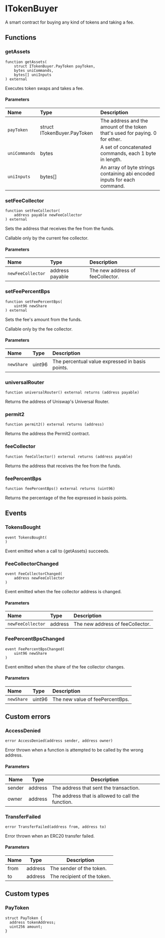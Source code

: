 # ITokenBuyer

A smart contract for buying any kind of tokens and taking a fee.

## Functions

### getAssets

```solidity
function getAssets(
    struct ITokenBuyer.PayToken payToken,
    bytes uniCommands,
    bytes[] uniInputs
) external
```

Executes token swaps and takes a fee.

#### Parameters

| Name | Type | Description |
| :--- | :--- | :---------- |
| `payToken` | struct ITokenBuyer.PayToken | The address and the amount of the token that's used for paying. 0 for ether. |
| `uniCommands` | bytes | A set of concatenated commands, each 1 byte in length. |
| `uniInputs` | bytes[] | An array of byte strings containing abi encoded inputs for each command. |

### setFeeCollector

```solidity
function setFeeCollector(
    address payable newFeeCollector
) external
```

Sets the address that receives the fee from the funds.

Callable only by the current fee collector.

#### Parameters

| Name | Type | Description |
| :--- | :--- | :---------- |
| `newFeeCollector` | address payable | The new address of feeCollector. |

### setFeePercentBps

```solidity
function setFeePercentBps(
    uint96 newShare
) external
```

Sets the fee's amount from the funds.

Callable only by the fee collector.

#### Parameters

| Name | Type | Description |
| :--- | :--- | :---------- |
| `newShare` | uint96 | The percentual value expressed in basis points. |

### universalRouter

```solidity
function universalRouter() external returns (address payable)
```

Returns the address of Uniswap's Universal Router.

### permit2

```solidity
function permit2() external returns (address)
```

Returns the address the Permit2 contract.

### feeCollector

```solidity
function feeCollector() external returns (address payable)
```

Returns the address that receives the fee from the funds.

### feePercentBps

```solidity
function feePercentBps() external returns (uint96)
```

Returns the percentage of the fee expressed in basis points.

## Events

### TokensBought

```solidity
event TokensBought(
)
```

Event emitted when a call to {getAssets} succeeds.

### FeeCollectorChanged

```solidity
event FeeCollectorChanged(
    address newFeeCollector
)
```

Event emitted when the fee collector address is changed.

#### Parameters

| Name | Type | Description |
| :--- | :--- | :---------- |
| `newFeeCollector` | address | The new address of feeCollector. |
### FeePercentBpsChanged

```solidity
event FeePercentBpsChanged(
    uint96 newShare
)
```

Event emitted when the share of the fee collector changes.

#### Parameters

| Name | Type | Description |
| :--- | :--- | :---------- |
| `newShare` | uint96 | The new value of feePercentBps. |

## Custom errors

### AccessDenied

```solidity
error AccessDenied(address sender, address owner)
```

Error thrown when a function is attempted to be called by the wrong address.

#### Parameters

| Name | Type | Description |
| ---- | ---- | ----------- |
| sender | address | The address that sent the transaction. |
| owner | address | The address that is allowed to call the function. |

### TransferFailed

```solidity
error TransferFailed(address from, address to)
```

Error thrown when an ERC20 transfer failed.

#### Parameters

| Name | Type | Description |
| ---- | ---- | ----------- |
| from | address | The sender of the token. |
| to | address | The recipient of the token. |

## Custom types

### PayToken

```solidity
struct PayToken {
  address tokenAddress;
  uint256 amount;
}
```

